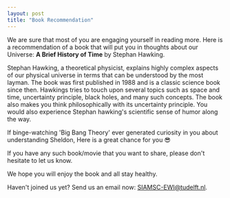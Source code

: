 ```yaml
---
layout: post
title: "Book Recommendation"
---
```


We are sure that most of you are engaging yourself in reading more. Here is a recommendation of a book that will put you in thoughts about our Universe:
**A Brief History of Time** by Stephan Hawking.

Stephan Hawking, a theoretical physicist, explains highly complex aspects of our physical universe in terms that can be understood by the most layman. The book was first published in 1988 and is a classic science book since then. Hawkings tries to touch upon several topics such as space and time, uncertainty principle, black holes, and many such concepts. The book also makes you think philosophically with its uncertainty principle. You would also experience Stephan hawking's scientific sense of humor along the way. 

If binge-watching 'Big Bang Theory' ever generated curiosity in you about understanding Sheldon, Here is a great chance for you 😎

If you have any such book/movie that you want to share, please don't hesitate to let us know.

We hope you will enjoy the book and all stay healthy.

Haven't joined us yet? Send us an email now: [SIAMSC-EWI@tudelft.nl].

[SIAMSC-EWI@tudelft.nl]: mailto:SIAMSC-EWI@tudelft.nl
